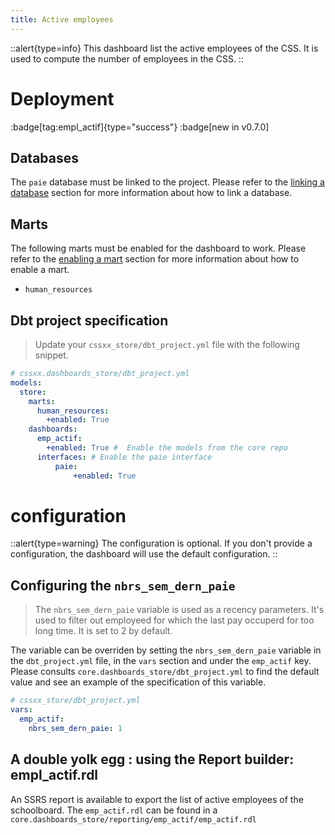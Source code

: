 ```yaml
---
title: Active employees
---
```


::alert{type=info}
This dashboard list the active employees of the CSS. It is used to compute the number of employees in the CSS.
:: 

# Deployment
:badge[tag:empl_actif]{type="success"}
:badge[new in v0.7.0]


## Databases

The `paie` database must be linked to the project. Please refer to the [linking a database](/using/configuration/linking) section for more information about how to link a database.


## Marts 

The following marts must be enabled for the dashboard to work. Please refer to the [enabling a mart](/using/configuration/enabling) section for more information about how to enable a mart.
* `human_resources`


## Dbt project specification
> Update your `cssxx_store/dbt_project.yml` file with the following snippet.

```yaml
# cssxx.dashboards_store/dbt_project.yml
models:
  store:
    marts:
      human_resources:
        +enabled: True  
    dashboards:
      emp_actif:
        +enabled: True #  Enable the models from the core repo
      interfaces: # Enable the paie interface
          paie:
              +enabled: True
```

# configuration
::alert{type=warning}
The configuration is optional. If you don't provide a configuration, the dashboard will use the default configuration.
::

## Configuring the `nbrs_sem_dern_paie`
> The `nbrs_sem_dern_paie` variable is used as a recency parameters. It's used to filter out employeed for which the last pay occuperd for too long time. It is set to 2 by default.

The variable can be overriden by setting the `nbrs_sem_dern_paie` variable in the `dbt_project.yml` file, in the `vars` section and under the `emp_actif` key. Please consults  `core.dashboards_store/dbt_project.yml` to find the default value and see an example of the specification of this variable. 

```yaml
# cssxx_store/dbt_project.yml
vars:
  emp_actif:
    nbrs_sem_dern_paie: 1
```

## A double yolk egg : using the Report builder: empl_actif.rdl

An SSRS report is available to export the list of active employees of the schoolboard. The `emp_actif.rdl` can be found in a `core.dashboards_store/reporting/emp_actif/emp_actif.rdl`
